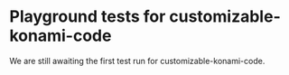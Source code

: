 # Playground tests for customizable-konami-code
We are still awaiting the first test run for customizable-konami-code.
